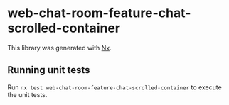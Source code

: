 # web-chat-room-feature-chat-scrolled-container

This library was generated with [Nx](https://nx.dev).

## Running unit tests

Run `nx test web-chat-room-feature-chat-scrolled-container` to execute the unit tests.
